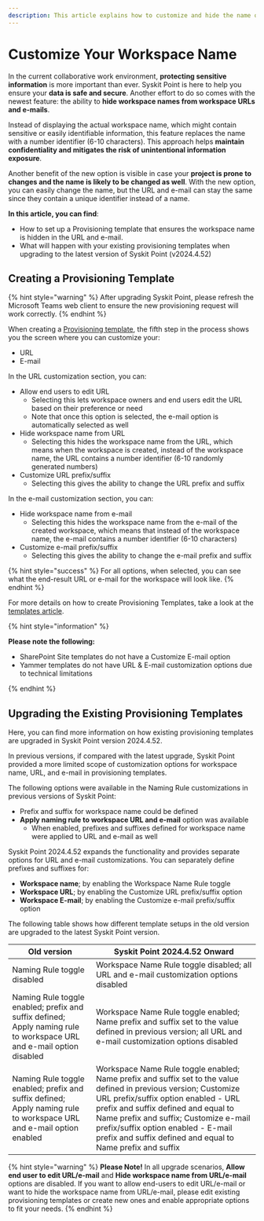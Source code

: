 ```yaml
---
description: This article explains how to customize and hide the name of your workspace in URLs and e-mails.
---
```


# Customize Your Workspace Name

In the current collaborative work environment, **protecting sensitive information** is more important than ever. Syskit Point is here to help you ensure your **data is safe and secure**. Another effort to do so comes with the newest feature: the ability to **hide workspace names from workspace URLs and e-mails**. 

Instead of displaying the actual workspace name, which might contain sensitive or easily identifiable information, this feature replaces the name with a number identifier (6-10 characters). This approach helps **maintain confidentiality and mitigates the risk of unintentional information exposure**.

Another benefit of the new option is visible in case your **project is prone to changes and the name is likely to be changed as well**. 
With the new option, you can easily change the name, but the URL and e-mail can stay the same since they contain a unique identifier instead of a name. 

**In this article, you can find**:
* How to set up a Provisioning template that ensures the workspace name is hidden in the URL and e-mail.
* What will happen with your existing provisioning templates when upgrading to the latest version of Syskit Point (v2024.4.52) 

## Creating a Provisioning Template

{% hint style="warning" %}
After upgrading Syskit Point, please refresh the Microsoft Teams web client to ensure the new provisioning request will work correctly.
{% endhint %}

When creating a [Provisioning template](templates.md), the fifth step in the process shows you the screen where you can customize your:

* URL
* E-mail

In the URL customization section, you can:

* Allow end users to edit URL
    * Selecting this lets workspace owners and end users edit the URL based on their preference or need
    * Note that once this option is selected, the e-mail option is automatically selected as well
* Hide workspace name from URL
    * Selecting this hides the workspace name from the URL, which means when the workspace is created, instead of the workspace name, the URL contains a number identifier (6-10 randomly generated numbers)
* Customize URL prefix/suffix
    * Selecting this gives the ability to change the URL prefix and suffix

In the e-mail customization section, you can:

* Hide workspace name from e-mail
    * Selecting this hides the workspace name from the e-mail of the created workspace, which means that instead of the workspace name, the e-mail contains a number identifier (6-10 characters)
* Customize e-mail prefix/suffix
    * Selecting this gives the ability to change the e-mail prefix and suffix

{% hint style="success" %}
For all options, when selected, you can see what the end-result URL or e-mail for the workspace will look like.
{% endhint %}

For more details on how to create Provisioning Templates, take a look at the [templates article](../provisioning/templates.md).


{% hint style="information" %}

**Please note the following:**

* SharePoint Site templates do not have a Customize E-mail option
* Yammer templates do not have URL & E-mail customization options due to technical limitations

{% endhint %}

## Upgrading the Existing Provisioning Templates

Here, you can find more information on how existing provisioning templates are upgraded in Syskit Point version 2024.4.52.

In previous versions, if compared with the latest upgrade, Syskit Point provided a more limited scope of customization options for workspace name, URL, and e-mail in provisioning templates.

The following options were available in the Naming Rule customizations in previous versions of Syskit Point:
* Prefix and suffix for workspace name could be defined
* __Apply naming rule to workspace URL and e-mail__ option was available
    * When enabled, prefixes and suffixes defined for workspace name were applied to URL and e-mail as well

Syskit Point 2024.4.52 expands the functionality and provides separate options for URL and e-mail customizations. 
You can separately define prefixes and suffixes for:
* **Workspace name**; by enabling the Workspace Name Rule toggle
* **Workspace URL**; by enabling the Customize URL prefix/suffix option
* **Workspace E-mail**; by enabling the Customize e-mail prefix/suffix option

The following table shows how different template setups in the old version are upgraded to the latest Syskit Point version.

| Old version    | Syskit Point 2024.4.52 Onward | 
| --- | --- | 
| Naming Rule toggle disabled | Workspace Name Rule toggle disabled; all URL and e-mail customization options disabled | 
| Naming Rule toggle enabled; prefix and suffix defined; Apply naming rule to workspace URL and e-mail option disabled | Workspace Name Rule toggle enabled; Name prefix and suffix set to the value defined in previous version; all URL and e-mail customization options disabled |
| Naming Rule toggle enabled; prefix and suffix defined; Apply naming rule to workspace URL and e-mail option enabled | Workspace Name Rule toggle enabled; Name prefix and suffix set to the value defined in previous version; Customize URL prefix/suffix option enabled - URL prefix and suffix defined and equal to Name prefix and suffix; Customize e-mail prefix/suffix option enabled - E-mail prefix and suffix defined and equal to Name prefix and suffix |

{% hint style="warning" %}
**Please Note!** In all upgrade scenarios, __Allow end user to edit URL/e-mail__ and __Hide workspace name from URL/e-mail__ options are disabled. 
If you want to allow end-users to edit URL/e-mail or want to hide the workspace name from URL/e-mail, please edit existing provisioning templates or create new ones and enable appropriate options to fit your needs.
{% endhint %}






